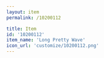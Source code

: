 ```yaml
---
layout: item
permalink: /10200112

title: Item
id: '10200112'
item_name: 'Long Pretty Wave'
icon_url: 'customize/10200112.png'
---
```

